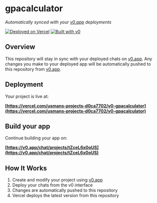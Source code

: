 # gpacalculator

*Automatically synced with your [v0.app](https://v0.app) deployments*

[![Deployed on Vercel](https://img.shields.io/badge/Deployed%20on-Vercel-black?style=for-the-badge&logo=vercel)](https://vercel.com/usmans-projects-d0ca7702/v0-gpacalculator)
[![Built with v0](https://img.shields.io/badge/Built%20with-v0.app-black?style=for-the-badge)](https://v0.app/chat/projects/tZceL6x0oUS)

## Overview

This repository will stay in sync with your deployed chats on [v0.app](https://v0.app).
Any changes you make to your deployed app will be automatically pushed to this repository from [v0.app](https://v0.app).

## Deployment

Your project is live at:

**[https://vercel.com/usmans-projects-d0ca7702/v0-gpacalculator](https://vercel.com/usmans-projects-d0ca7702/v0-gpacalculator)**

## Build your app

Continue building your app on:

**[https://v0.app/chat/projects/tZceL6x0oUS](https://v0.app/chat/projects/tZceL6x0oUS)**

## How It Works

1. Create and modify your project using [v0.app](https://v0.app)
2. Deploy your chats from the v0 interface
3. Changes are automatically pushed to this repository
4. Vercel deploys the latest version from this repository
